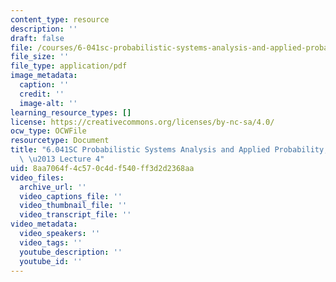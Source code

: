 ```yaml
---
content_type: resource
description: ''
draft: false
file: /courses/6-041sc-probabilistic-systems-analysis-and-applied-probability-fall-2013/8aa7064f4c570c4df540ff3d2d2368aa_MIT6_041SCF13_lec04_300k.mp4.pdf
file_size: ''
file_type: application/pdf
image_metadata:
  caption: ''
  credit: ''
  image-alt: ''
learning_resource_types: []
license: https://creativecommons.org/licenses/by-nc-sa/4.0/
ocw_type: OCWFile
resourcetype: Document
title: "6.041SC Probabilistic Systems Analysis and Applied Probability, Fall 2013Transcript\
  \ \u2013 Lecture 4"
uid: 8aa7064f-4c57-0c4d-f540-ff3d2d2368aa
video_files:
  archive_url: ''
  video_captions_file: ''
  video_thumbnail_file: ''
  video_transcript_file: ''
video_metadata:
  video_speakers: ''
  video_tags: ''
  youtube_description: ''
  youtube_id: ''
---
```

